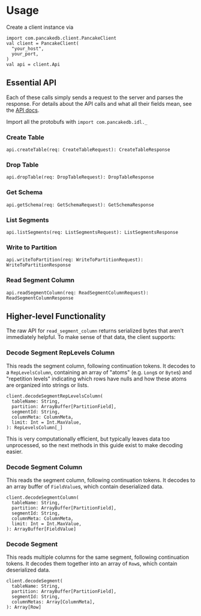 # Usage

Create a client instance via
```
import com.pancakedb.client.PancakeClient
val client = PancakeClient(
  "your_host",
  your_port,
)
val api = client.Api
```

## Essential API

Each of these calls simply sends a request to the server and parses the
response.
For details about the API calls and what all their fields mean,
see the [API docs](https://github.com/pancake-db/pancake-idl).

Import all the protobufs with `import com.pancakedb.idl._`

### Create Table
```
api.createTable(req: CreateTableRequest): CreateTableResponse
```

### Drop Table
```
api.dropTable(req: DropTableRequest): DropTableResponse
```

### Get Schema
```
api.getSchema(req: GetSchemaRequest): GetSchemaResponse
```


### List Segments
```
api.listSegments(req: ListSegmentsRequest): ListSegmentsResponse
```

### Write to Partition
```
api.writeToPartition(req: WriteToPartitionRequest): WriteToPartitionResponse
```

### Read Segment Column
```
api.readSegmentColumn(req: ReadSegmentColumnRequest): ReadSegmentColumnResponse
```

## Higher-level Functionality

The raw API for `read_segment_column` returns serialized bytes that aren't
immediately helpful.
To make sense of that data, the client supports:

### Decode Segment RepLevels Column

This reads the segment column, following continuation tokens.
It decodes to a `RepLevelsColumn`, containing an array of "atoms"
(e.g. `Long`s or `Byte`s) and "repetition levels" indicating which
rows have nulls and how these atoms are organized into strings or lists.

```
client.decodeSegmentRepLevelsColumn(
  tableName: String,
  partition: ArrayBuffer[PartitionField],
  segmentId: String,
  columnMeta: ColumnMeta,
  limit: Int = Int.MaxValue,
): RepLevelsColumn[_]
```

This is very computationally efficient, but typically leaves data too
unprocessed, so the next methods in this guide exist to make decoding easier.

### Decode Segment Column

This reads the segment column, following continuation tokens.
It decodes to an array buffer of `FieldValue`s, which contain deserialized data.

```
client.decodeSegmentColumn(
  tableName: String,
  partition: ArrayBuffer[PartitionField],
  segmentId: String,
  columnMeta: ColumnMeta,
  limit: Int = Int.MaxValue,
): ArrayBuffer[FieldValue]
```

### Decode Segment

This reads multiple columns for the same segment, following continuation
tokens.
It decodes them together into an array of `Row`s, which contain
deserialized data.

```
client.decodeSegment(
  tableName: String,
  partition: ArrayBuffer[PartitionField],
  segmentId: String,
  columnMetas: Array[ColumnMeta],
): Array[Row]
```